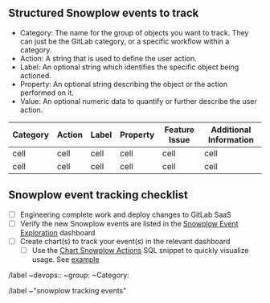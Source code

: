 <!--

* Use this issue template for creating requests to track snowplow events
* Snowplow events can be both Frontend (javascript) or Backend (Ruby)
* Snowplow is currently not used for self-hosted instances of GitLab - Self-hosted still rely on usage ping for product analytics - Snowplow is used for GitLab SaaS
* You do not need to create an issue to track generic front-end events, such as All page views, sessions, link clicks, some button clicks, etc. 
* What you should capture are specific events with defined business logic. For example, when a user creates an incident by escalating an existing alert, or when a user creates and pushes up a new Node package to the NPM registry. 

 -->

<!-- 
We generally recommend events be tracked using a [structured event](https://docs.snowplowanalytics.com/docs/understanding-tracking-design/out-of-the-box-vs-custom-events-and-entities/#structured-events) which has 5 properties you can use. There may be instances where structured events are not sufficient. You may want to track an event where the property changes frequently or is general something very unique. In those cases, use a [self-decribing event](https://docs.snowplowanalytics.com/docs/understanding-tracking-design/out-of-the-box-vs-custom-events-and-entities/#self-describing-events)

-->

## Structured Snowplow events to track

* Category: The name for the group of objects you want to track. They can just be the GitLab category, or a specific workflow within a category.
* Action: A string that is used to define the user action.
* Label: An optional string which identifies the specific object being actioned.
* Property: An optional string describing the object or the action performed on it. 
* Value: An optional numeric data to quantify or further describe the user action. 

| Category | Action | Label | Property | Feature Issue | Additional Information | 
| ------ | ------ | ------ | ------ | ------ | ------ |
| cell | cell | cell | cell | cell | cell |
| cell | cell | cell | cell | cell | cell |

<!-- 
  Snowplow event tracking starts with instrumentation and completed after a chart is created in Sisense.

  Use this checklist to ensure all steps are completed
-->

## Snowplow event tracking checklist
* [ ] Engineering complete work and deploy changes to GitLab SaaS
* [ ] Verify the new Snowplow events are listed in the [Snowplow Event Exploration](https://app.periscopedata.com/app/gitlab/539181/Snowplow-Event-Exploration---last-30-days) dashboard
* [ ] Create chart(s) to track your event(s) in the relevant dashboard 
  * [ ] Use the [Chart Snowplow Actions](https://app.periscopedata.com/app/gitlab/snippet/Chart-Snowplow-Actions/5546da87ae2c4a3fbc98415c88b3eedd/edit) SQL snippet to quickly visualize usage. See [example](https://app.periscopedata.com/app/gitlab/737489/Health-Group-Dashboard?widget=9797112&udv=0)

<!--  Label reminders - you should have one of each of the following labels if you can figure out the correct ones -->
/label ~devops:: ~group: ~Category:

/label ~"snowplow tracking events"
